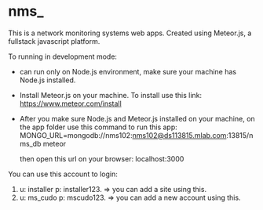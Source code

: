 # nms_
This is a network monitoring systems web apps. Created using Meteor.js, a fullstack javascript platform.

To running in development mode:
- can run only on Node.js environment, make sure your machine has Node.js installed.
- Install Meteor.js on your machine. To install use this link: https://www.meteor.com/install 
- After you make sure Node.js and Meteor.js installed on your machine, on the app folder use this command to run this app:
  MONGO_URL=mongodb://nms102:nms102@ds113815.mlab.com:13815/nms_db meteor
  
  then open this url on your browser: localhost:3000

You can use this account to login:
1. u: installer p: installer123. => you can add a site using this.
2. u: ms_cudo p: mscudo123. => you can add a new account using this.
